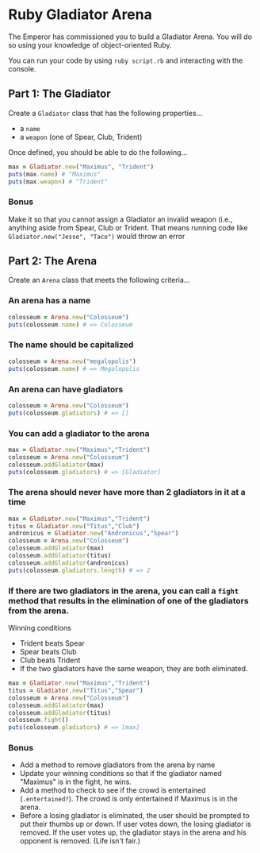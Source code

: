 # Ruby Gladiator Arena

The Emperor has commissioned you to build a Gladiator Arena. You will do so using your knowledge of object-oriented Ruby.

You can run your code by using `ruby script.rb` and interacting with the console.

## Part 1: The Gladiator

Create a `Gladiator` class that has the following properties...
- a `name`
- a `weapon` (one of Spear, Club, Trident)

Once defined, you should be able to do the following...

```ruby
max = Gladiator.new("Maximus", "Trident")
puts(max.name) # "Maximus"
puts(max.weapon) # "Trident"
```

### Bonus

Make it so that you cannot assign a Gladiator an invalid weapon (i.e., anything aside from Spear, Club or Trident. That means running code like `Gladiator.new("Jesse", "Taco")` would throw an error

## Part 2: The Arena

Create an `Arena` class that meets the following criteria...

### An arena has a name

```ruby
colosseum = Arena.new("Colosseum")
puts(colosseum.name) # => Colosseum
```
### The name should be capitalized

```ruby
colosseum = Arena.new("megalopolis")
puts(colosseum.name) # => Megalopolis
```

### An arena can have gladiators

```ruby
colosseum = Arena.new("Colosseum")
puts(colosseum.gladiators) # => []
```

### You can add a gladiator to the arena

```ruby
max = Gladiator.new("Maximus","Trident")
colosseum = Arena.new("Colosseum")
colosseum.addGladiator(max)
puts(colosseum.gladiators) # => [Gladiator]
```

### The arena should never have more than 2 gladiators in it at a time

```ruby
max = Gladiator.new("Maximus","Trident")
titus = Gladiator.new("Titus","Club")
andronicus = Gladiator.new("Andronicus","Spear")
colosseum = Arena.new("Colosseum")
colosseum.addGladiator(max)
colosseum.addGladiator(titus)
colosseum.addGladiator(andronicus)
puts(colosseum.gladiators.length) # => 2
```

### If there are two gladiators in the arena, you can call a `fight` method that results in the elimination of one of the gladiators from the arena.

Winning conditions
- Trident beats Spear
- Spear beats Club
- Club beats Trident
- If the two gladiators have the same weapon, they are both eliminated.

```ruby
max = Gladiator.new("Maximus","Trident")
titus = Gladiator.new("Titus","Spear")
colosseum = Arena.new("Colosseum")
colosseum.addGladiator(max)
colosseum.addGladiator(titus)
colosseum.fight()
puts(colosseum.gladiators) # => [max]
```

### Bonus

* Add a method to remove gladiators from the arena by name
* Update your winning conditions so that if the gladiator named "Maximus" is in the fight, he wins.
* Add a method to check to see if the crowd is entertained (`.entertained?`). The crowd is only entertained if Maximus is in the arena.
* Before a losing gladiator is eliminated, the user should be prompted to put their thumbs up or down. If user votes down, the losing gladiator is removed. If the user votes up, the gladiator stays in the arena and his opponent is removed. (Life isn't fair.)
